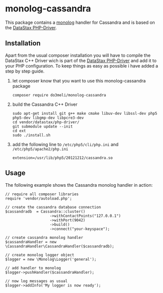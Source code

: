 # monolog-cassandra
This package contains a [monolog](https://github.com/Seldaek/monolog) handler for Cassandra and is based on the [DataStax PHP-Driver](https://github.com/datastax/php-driver).

## Installation
Apart from the usual composer installation you will have to compile the DataStax C++ Driver wich is part of the [DataStax PHP-Driver](https://github.com/datastax/php-driver) and add it to your PHP configuration. To keep things as easy as possible i have added a step by step guide.

1. let composer know that you want to use this monolog-cassandra package
   ```
   composer require do3meli/monolog-cassandra
   ```
   
2. build the Cassandra C++ Driver
   ```
   sudo apt-get install git g++ make cmake libuv-dev libssl-dev php5 php5-dev libgmp-dev libpcre3-dev
   cd vendor/datastax/php-driver/
   git submodule update --init
   cd ext
   sudo ./install.sh
   ```
   
3. add the following line to `/etc/php5/cli/php.ini` and `/etc/php5/apache2/php.ini`
   ```
   extension=/usr/lib/php5/20121212/cassandra.so
   ```
   
## Usage
The following example shows the Cassandra monolog handler in action:
```
// require all composer libraries
require 'vendor/autoload.php';

// create the cassandra database connection
$cassandradb  = Cassandra::cluster()
                    ->withContactPoints("127.0.0.1")
                    ->withPort(9042)
                    ->build()
                    ->connect("your-keyspace");

// create cassandra monolog handler
$cassandraHandler = new \CassandraHandler\CassandraHandler($cassandradb);

// create monolog logger object
$logger = new \Monolog\Logger('general');

// add handler to monolog
$logger->pushHandler($cassandraHandler);

// now log messages as usual
$logger->addInfo('My logger is now ready');
```